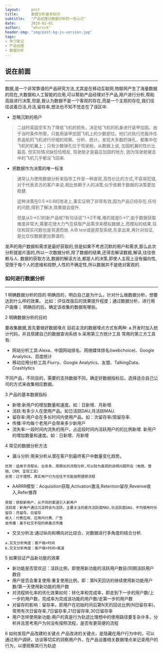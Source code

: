 ```yaml
---
layout:     post
title:      数据分析基本知识
subtitle:   "产品经理对数据分析的一些认识"
date:       2018-02-01
author:     "whurock"
header-img: "img/post-bg-js-version.jpg"
tags:
- 学习笔记
- 产品经理
- 数据分析
---
```


## 说在前面

-------

数据,是一个非常靠谱的产品研究方法,尤其是在移动互联网,物联网产生了海量数据的现在,大数据和人工智能的应用,可以帮助产品经理对于产品,用户进行分析,帮助高层进行决策,但是,我认为数据不是一个客观的存在,而是一个主观的存在,我们往往说着日活,月活,留存率,想法也不知不觉走在了误区中.

* 忽略沉默的用户

>二战时英国空军为了降低飞机的损失，决定给飞机的机身进行装甲加固。由于当时条件所限，只能用装甲加固飞机上的少数部位。他们对执行完轰炸任务返航的飞机进行仔细的观察、分析、统计。发现大多数的弹孔，都集中在飞机的机翼上；只有少数弹孔位于驾驶舱。从数据上说, 加固机翼的性价比最高. 但实际情况缺恰恰相反, 驾驶舱才是最应加固的地方, 因为驾驶舱被击中的飞机几乎都没飞回来.
>

* 把数据作为决策的唯一标准

>通常认为使用数据分析来指导工作室一种直观,高性价比的方式,不容易犯错,对于代表资方的客户来说,相比依赖于人的决策,似乎依赖于数据的决策更加稳健.
>
>这种决策在0.5->0.8的改进上,事实证明了非常有效,因为产品已经存在,任何的问题,得到了解决,效果就会提升.
>
>但是从0->0.1的新产品呢?有句话说"1->2不难,难的就是0->1",由于数据获取难度非常大,需要花很大力气在获取产品需求来模拟数据上,而模拟的结果,往往和现实问题也是背道而驰. A/B test或是原型系统,先拿出来,再针对验证,是比仅仅数据更加靠谱的.

发声的用户数据和需求是最好获取的,但是如果不考虑沉默的用户和需求,那么此次分析就是片面的,所以一次数据分析,除了数据的结果,还得去解读数据,解读,往往依赖与人.
数据的获取方法,数据的解读方法,都是人的决策,即使人主观上没有偏向性,受限于每个人的思维和视野,人性的不确定性,所以数据并不是绝对客观的.

### 如何进行数据分析

-------
1 明确数据分析的目的
明确目的，明白自己是为什么，针对什么做数据分析，想要达到什么样的效果。
比如：评估改版后的效果提升程度；通过数据分析，进行用户画像；
明确目的后，确定该收集的数据有哪些。

2 明确数据分析的目的

  要收集数据,首先要做好数据埋点
  目前主流的数据埋点方式有两种:
   a.开发时加入统计代码，并且搭建自己的数据查询系统
   b.采用第三方统计工具
   常用的第三方工具有:

* 网站分析工具:Alexa、中国网站排名、网络媒体排名(iwebchoice)、Google Analytics、百度统计
* 移动应用分析工具:Flurry、Google Analytics、友盟、TalkingData、Crashlytics

不同产品，不同目的，需要的支持数据不同，确定好数据指标后，选择适合自己公司的方式来收集相应数据。

3 产品的基本数据指标

* 新增:新用户的增加数量和速度。如：日新增、月新增.
* 活跃:有多少人在使用产品。如日活跃DAU,月活跃MAU.
* 留存率:用户会在多长时间内使用产品。如：次留存率/周留存率.
* 传播:平均每个老用户会带来多少新用户
* 流失率:一段时间内流失的用户，占这段时间内活跃用户的的比例新增.
  新用户的增加数量和速度。如：日新增、月新增

4 常见的数据分析方法

* 漏斗分析:用来分析从潜在客户到最终客户中数量变化趋势。
    
```
优势：适用于流程长、业务多、周期长的流程分析,可以较为直观的说明问题所在（电商、营销、CRM、呈现工具）
劣势：过于理想，真实用户行为往往不可能按照理想流程
```
* AARRR模型：Acquisition获取,Activation激活,Retention留存,Revenve收入,Refer推荐

```
获取：获取新用户，从不同的渠道引入新用户
活跃度：新用户通过沉淀转会为活跃，主要关注的是月活跃度MAU,日活跃度DAU，平均使用时长
留存：月留存、日留存
收入：付费应用、应用内付费、广告
自传播：基于社交手段的病毒式传播
```
* 交叉分析法:通过纵向和横向对比综合，对数据进行多角度的结合分析.

```
a.交叉分析角度：客户端+时间
b.交叉分析角度：客户端+时间+渠道
```

5 如果验证产品新功能的效果

* 新功能是否受欢迎：活跃比例，即使用新功能的活跃用户数目/同期活跃用户数目
* 用户是否会重复使用:重复使用比例，即：第N天回访的继续使用新功能用户数/第一天使用新功能的用户数
* 对流程转化率的优化效果如何：转化率和完成率，即走到下一步的用户数/上一步的用户数，完成率为完成该功能的用户数/走第一步的用户数
* 对留存的影响：留存率，即用户在初始时间后第N天的回访比例(N日留存率)，常用有次日留存率,7日留存率,21日留存率,30日留存率
* 用户怎样使用新功能:用户的真是行为轨迹比理想中的使用路径要复杂许多，分析并且思考用户为何没有按照流程，是否有更简便的流程

6 如何发现产品改建的关键点
  产品改进的关键点，是隐藏在用户行为中的，可以通过用户调研，访谈等切实的洞察用户外，在产品设置相关数据埋点来记录用户的行为，以便观察其行为轨迹

